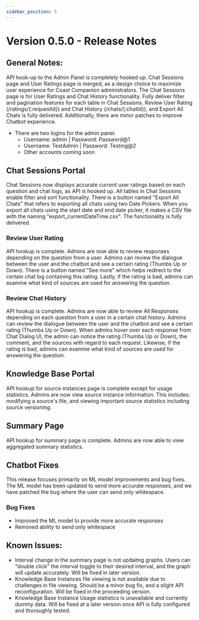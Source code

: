 ```yaml
---
sidebar_position: 5
---
```


# Version 0.5.0 - Release Notes

## General Notes:

API hook-up to the Admin Panel is completely hooked up. Chat Sessions page and User Ratings page is merged, as a design choice to maximize user experience for Coast Companion administrators. The Chat Sessions page is for User Ratings and Chat History functionality. Fully deliver filter and pagination features for each table in Chat Sessions. Review User Rating (/ratings/{:requestId}) and Chat History (/chats/{:chatId}), and Export All Chats is fully delivered. Additionally, there are minor patches to improve Chatbot experience.

-   There are two logins for the admin panel.
    -   Username: admin | Password: Password@1
    -   Username: TestAdmin | Password: Testing@2
    -   Other accounts coming soon

## Chat Sessions Portal

Chat Sessions now displays accurate current user ratings based on each question and chat logs, as API is hooked up. All tables in Chat Sessions enable filter and sort functionality. There is a button named "Export All Chats" that refers to exporting all chats using two Date Pickers. When you export all chats using the start date and end date picker, it makes a CSV file with the naming "export_currentDateTime.csv". The functionality is fully delivered.

### Review User Rating

API hookup is complete. Admins are now able to review responses depending on the question from a user. Admins can review the dialogue between the user and the chatbot and see a certain rating (Thumbs Up or Down). There is a button named "See more" which helps redirect to the certain chat log containing this rating. Lastly, if the rating is bad, admins can examine what kind of sources are used for answering the question.

### Review Chat History

API hookup is complete. Admins are now able to review All Responses depending on each question from a user in a certain chat history. Admins can review the dialogue between the user and the chatbot and see a certain rating (Thumbs Up or Down). When admins hover over each response from Chat Dialog UI, the admin can notice the rating (Thumbs Up or Down), the comment, and the sources with regard to each request. Likewise, if the rating is bad, admins can examine what kind of sources are used for answering the question.

## Knowledge Base Portal

API hookup for source instances page is complete except for usage statistics. Admins are now view source instance information. This includes: modifying a source's file, and viewing important source statistics including source versioning.

## Summary Page

API hookup for summary page is complete. Admins are now able to view aggregated summary statistics.

## Chatbot Fixes

This release focuses primarily on ML model improvements and bug fixes. The ML model has been updated to send more accurate responses, and we have patched the bug where the user can send only whitespace.

### Bug Fixes

-   Improved the ML model to provide more accurate responses
-   Removed ability to send only whitespace

## Known Issues:

-   Interval change in the summary page is not updaitng graphs. Users can "double click" the interval toggle to their desired interval, and the graph will update accurately. Will be fixed in later version.
-   Knowledge Base Instances file viewing is not available due to challenges in file viewing. Should be a minor bug fix, and a slight API reconfiguration. Will be fixed in the proceeding version.
-   Knowledge Base Instance Usage statistics is unavailable and currently dummy data. Will be fixed at a later version once API is fully configured and thoroughly tested.
